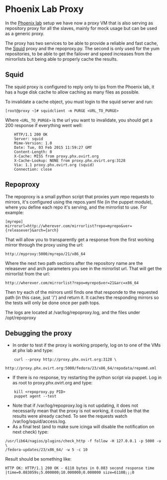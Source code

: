 Phoenix Lab Proxy
=============

In the [Phoenix lab] setup we have now a proxy
VM that is also serving as repository proxy for all the slaves, mainly for mock
usage but can be used as a generic proxy.


The proxy has two services to be able to provide a reliable and fast cache, the
[Squid] proxy and the repoproxy.py. The second is only used for the yum
repositories, to be able to get the failover and speed increases from the
mirrorlists but being able to properly cache the results.

  [Phoenix lab]: ../Phoenix_Lab/Overview.html
  [Squid]:http://www.squid-cache.org/


Squid
-------------

The squid proxy is configured to reply only to ips from the Phoenix lab, it has
a huge disk cache to allow caching as many files as possible.

To invalidate a cache object, you must login to the squid server and run:

```
[root@proxy ~]# squidclient -m PURGE <URL_TO_PURGE>
```

Where `<URL_TO_PURGE>` is the url you want to invalidate, you should get a 200
response if everything went well:

```
    HTTP/1.1 200 OK
    Server: squid
    Mime-Version: 1.0
    Date: Tue, 03 Feb 2015 11:59:27 GMT
    Content-Length: 0
    X-Cache: MISS from proxy.phx.ovirt.org
    X-Cache-Lookup: NONE from proxy.phx.ovirt.org:3128
    Via: 1.1 proxy.phx.ovirt.org (squid)
    Connection: close
```

Repoproxy
--------------

The repoproxy is a small python script that proxies yum repo requests to
mirrors, it's configured using the repos.yaml file (in the puppet module),
where you define each repo it's serving, and the mirrorlist to use. For
example:


    [myrepo]
    mirrorurl=http://wherever.com/mirrorlist?repo=myrepo&ver={releasever}&arch={arch}


That will allow you to transparently get a response from the first working
mirror through the proxy using the url:

    http://myproxy:5000/myrepo/21/x86_64

Where the next two path sections after the repository name are the releasever
and arch parameters you see in the mirrorlist url. That will get the mirrorlist
from the url:

    http://wherever.com/mirrorlist?repo=myrepo$ver=21&arc=x86_64

Then try each of the mirrors until finds one that responde to the requested
path (in this case, just '/') and return it. It caches the responding mirrors
so the tests will only be done once per path tops.

The logs are located at /var/log/repoproxy.log, and the files under /opt/repoproxy

Debugging the proxy
---------------------
* In order to test if the proxy is working properly, log on to one of the VMs
at phx lab and type:
```
    curl --proxy http://proxy.phx.ovirt.org:3128 \
    http://proxy.phx.ovirt.org:5000/fedora/23/x86_64/repodata/repomd.xml
```
* If there is no response, try restarting the python script via puppet.
Log in as root to proxy.phx.ovirt.org and type:
```
    kill <repoproxy.py PID>
    puppet agent --test
```
* Note that if /var/log/repoproxy.log is not updating, it does not necessarily
mean that the proxy is not working, it could be that the
results were already cached. To see the requests watch /var/log/squid/access.log.
* As a final test (and to make sure icinga will disable the notification on
next check) type:
```
/usr/lib64/nagios/plugins/check_http -f follow -H 127.0.0.1 -p 5000 -u \
/fedora-updates/23/x86_64/ -w 5 -c 10
```
Result should be something like:
```
HTTP OK: HTTP/1.1 200 OK - 6110 bytes in 0.083 second response time
|time=0.083059s;5.000000;10.000000;0.000000 size=6110B;;;0
```
